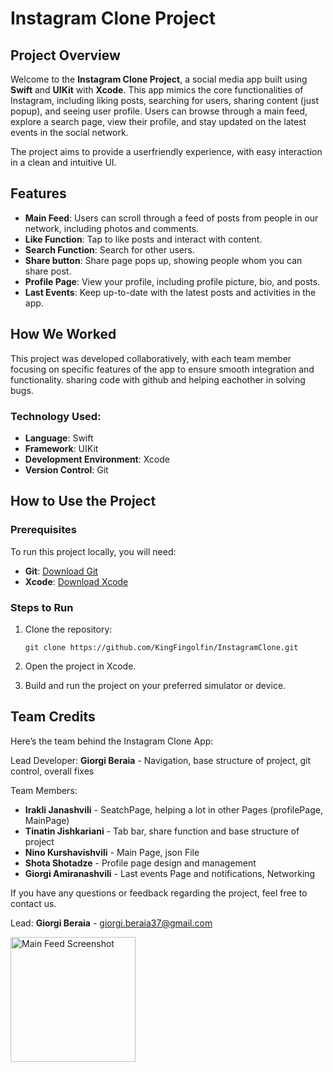 # Instagram Clone Project

## Project Overview
Welcome to the **Instagram Clone Project**, a social media app built using **Swift** and **UIKit** with **Xcode**. This app mimics the core functionalities of Instagram, including liking posts, searching for users, sharing content (just popup), and seeing user profile. Users can browse through a main feed, explore a search page, view their profile, and stay updated on the latest events in the social network.

The project aims to provide a userfriendly experience, with easy interaction in a clean and intuitive UI.

## Features
- **Main Feed**: Users can scroll through a feed of posts from people in our network, including photos and comments.
- **Like Function**: Tap to like posts and interact with content.
- **Search Function**: Search for other users.
- **Share button**: Share page pops up, showing people whom you can share post.
- **Profile Page**: View your profile, including profile picture, bio, and posts.
- **Last Events**: Keep up-to-date with the latest posts and activities in the app.

## How We Worked
This project was developed collaboratively, with each team member focusing on specific features of the app to ensure smooth integration and functionality. sharing code with github and helping eachother in solving bugs.

### Technology Used:
- **Language**: Swift
- **Framework**: UIKit
- **Development Environment**: Xcode
- **Version Control**: Git

## How to Use the Project

### Prerequisites
To run this project locally, you will need:
- **Git**: [Download Git](https://git-scm.com/)
- **Xcode**: [Download Xcode](https://developer.apple.com/xcode/)

### Steps to Run
1. Clone the repository:  

   `git clone https://github.com/KingFingolfin/InstagramClone.git`

2. Open the project in Xcode.
3. Build and run the project on your preferred simulator or device.

## Team Credits
Here’s the team behind the Instagram Clone App:

Lead Developer: **Giorgi Beraia** - Navigation, base structure of project, git control, overall fixes

Team Members:
- **Irakli Janashvili** - SeatchPage, helping a lot in other Pages (profilePage, MainPage)
- **Tinatin Jishkariani** - Tab bar, share function and base structure of project
- **Nino Kurshavishvili** - Main Page, json File
- **Shota Shotadze** - Profile page design and management
- **Giorgi Amiranashvili** - Last events Page and notifications, Networking

If you have any questions or feedback regarding the project, feel free to contact us.

Lead: **Giorgi Beraia** - giorgi.beraia37@gmail.com


<img src="https://github.com/KingFingolfin/InstagramClone/blob/update/projectDesign/InstagramClone/Screenshots/main.png" alt="Main Feed Screenshot" width="200"/>
